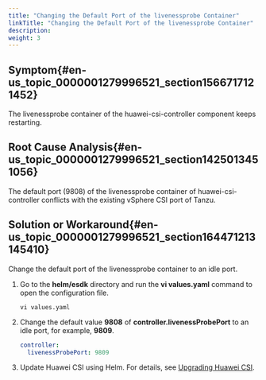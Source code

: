 ```yaml
---
title: "Changing the Default Port of the livenessprobe Container"
linkTitle: "Changing the Default Port of the livenessprobe Container"
description: 
weight: 3
---
```


## Symptom{#en-us_topic_0000001279996521_section1566717121452}

The livenessprobe container of the huawei-csi-controller component keeps restarting.

## Root Cause Analysis{#en-us_topic_0000001279996521_section1425013451056}

The default port \(9808\) of the livenessprobe container of huawei-csi-controller conflicts with the existing vSphere CSI port of Tanzu.

## Solution or Workaround{#en-us_topic_0000001279996521_section164471213145410}

Change the default port of the livenessprobe container to an idle port.

1.  Go to the  **helm/esdk**  directory and run the  **vi values.yaml**  command to open the configuration file.

    ```
    vi values.yaml
    ```

2.  Change the default value  **9808**  of  **controller.livenessProbePort**  to an idle port, for example,  **9809**.

    ```yaml
    controller:
      livenessProbePort: 9809
    ```

3.  Update Huawei CSI using Helm. For details, see  [Upgrading Huawei CSI](/docs/installation-and-deployment/upgrading-or-rolling-back-huawei-csi/upgrading-or-rolling-back-huawei-csi-using-helm/upgrading-huawei-csi).


